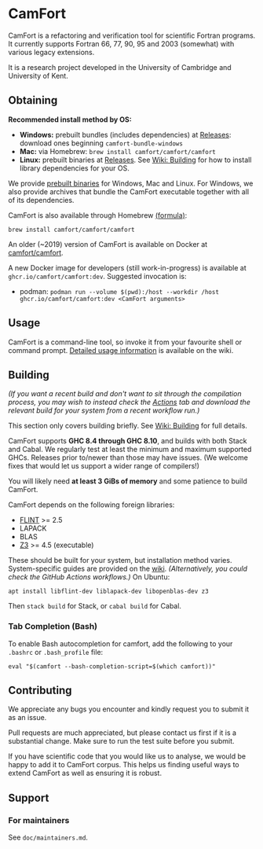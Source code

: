 # CamFort
CamFort is a refactoring and verification tool for scientific Fortran programs.
It currently supports Fortran 66, 77, 90, 95 and 2003 (somewhat) with various
legacy extensions.

It is a research project developed in the University of Cambridge and University of
Kent.

## Obtaining
**Recommended install method by OS:**

  * **Windows:** prebuilt bundles (includes dependencies) at
    [Releases](https://github.com/camfort/camfort/releases): download
    ones beginning `camfort-bundle-windows`
  * **Mac:** via Homebrew: `brew install camfort/camfort/camfort`
  * **Linux:** prebuilt binaries at
    [Releases](https://github.com/camfort/camfort/releases). See
    [Wiki: Building](https://github.com/camfort/camfort/wiki/Building#system-specific-guides)
    for how to install library dependencies for your OS.

We provide [prebuilt binaries](https://github.com/camfort/camfort/releases) for
Windows, Mac and Linux. For Windows, we also provide archives that bundle the
CamFort executable together with all of its dependencies.

CamFort is also available through Homebrew
[(formula)](https://github.com/camfort/homebrew-camfort):

    brew install camfort/camfort/camfort

An older (~2019) version of CamFort is available on Docker at
[camfort/camfort](https://cloud.docker.com/u/camfort/repository/docker/camfort/camfort).

A new Docker image for developers (still work-in-progress) is available at
`ghcr.io/camfort/camfort:dev`. Suggested invocation is:

  * podman: `podman run --volume $(pwd):/host --workdir /host
    ghcr.io/camfort/camfort:dev <CamFort arguments>`

## Usage
CamFort is a command-line tool, so invoke it from your favourite shell or
command prompt. [Detailed usage
information](https://github.com/camfort/camfort/wiki) is available on the wiki.

## Building
*(If you want a recent build and don't want to sit through the compilation
process, you may wish to instead check the
[Actions](https://github.com/camfort/camfort/actions) tab and download the
relevant build for your system from a recent workflow run.)*

This section only covers building briefly. See [Wiki:
Building](https://github.com/camfort/camfort/wiki/Building) for full details.

CamFort supports **GHC 8.4 through GHC 8.10**, and builds with both Stack and
Cabal. We regularly test at least the minimum and maximum supported GHCs.
Releases prior to/newer than those may have issues. (We welcome fixes that would
let us support a wider range of compilers!)

You will likely need **at least 3 GiBs of memory** and some patience to build
CamFort.

CamFort depends on the following foreign libraries:

  * [FLINT](https://www.flintlib.org/) >= 2.5
  * LAPACK
  * BLAS
  * [Z3](https://github.com/Z3Prover/z3) >= 4.5 (executable)

These should be built for your system, but installation method varies.
System-specific guides are provided on the [wiki](https://github.com/camfort/camfort/wiki). *(Alternatively, you could
check the GitHub Actions workflows.)* On Ubuntu:

    apt install libflint-dev liblapack-dev libopenblas-dev z3

Then `stack build` for Stack, or `cabal build` for Cabal.

### Tab Completion (Bash)
To enable Bash autocompletion for camfort, add the following to your
`.bashrc` or `.bash_profile` file:

    eval "$(camfort --bash-completion-script=$(which camfort))"

## Contributing
We appreciate any bugs you encounter and kindly request you to submit it as an
issue.

Pull requests are much appreciated, but please contact us first if it is a
substantial change. Make sure to run the test suite before you submit.

If you have scientific code that you would like us to analyse, we would be happy
to add it to CamFort corpus. This helps us finding useful ways to extend CamFort
as well as ensuring it is robust.

## Support
### For maintainers
See `doc/maintainers.md`.
